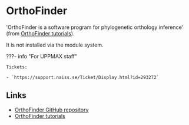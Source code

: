 # OrthoFinder

'OrthoFinder is a software program for phylogenetic orthology inference'
(from [OrthoFinder tutorials](https://davidemms.github.io/)).

It is not installed via the module system.

???- info "For UPPMAX staff"

    Tickets:

    - `https://support.naiss.se/Ticket/Display.html?id=293272`

## Links

- [OrthoFinder GitHub repository](https://github.com/davidemms/OrthoFinder)
- [OrthoFinder tutorials](https://davidemms.github.io/)
